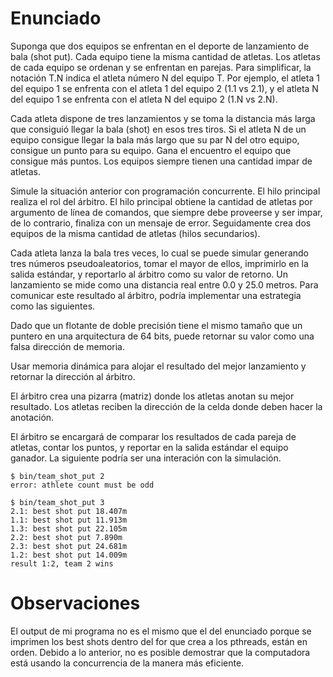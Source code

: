 # Enunciado
Suponga que dos equipos se enfrentan en el deporte de lanzamiento de bala (shot put). Cada equipo tiene la misma cantidad de atletas. Los atletas de cada equipo se ordenan y se enfrentan en parejas. Para simplificar, la notación T.N indica el atleta número N del equipo T. Por ejemplo, el atleta 1 del equipo 1 se enfrenta con el atleta 1 del equipo 2 (1.1 vs 2.1), y el atleta N del equipo 1 se enfrenta con el atleta N del equipo 2 (1.N vs 2.N).

Cada atleta dispone de tres lanzamientos y se toma la distancia más larga que consiguió llegar la bala (shot) en esos tres tiros. Si el atleta N de un equipo consigue llegar la bala más largo que su par N del otro equipo, consigue un punto para su equipo. Gana el encuentro el equipo que consigue más puntos. Los equipos siempre tienen una cantidad impar de atletas.

Simule la situación anterior con programación concurrente. El hilo principal realiza el rol del árbitro. El hilo principal obtiene la cantidad de atletas por argumento de línea de comandos, que siempre debe proveerse y ser impar, de lo contrario, finaliza con un mensaje de error. Seguidamente crea dos equipos de la misma cantidad de atletas (hilos secundarios).

Cada atleta lanza la bala tres veces, lo cual se puede simular generando tres números pseudoaleatorios, tomar el mayor de ellos, imprimirlo en la salida estándar, y reportarlo al árbitro como su valor de retorno. Un lanzamiento se mide como una distancia real entre 0.0 y 25.0 metros. Para comunicar este resultado al árbitro, podría implementar una estrategia como las siguientes.

Dado que un flotante de doble precisión tiene el mismo tamaño que un puntero en una arquitectura de 64 bits, puede retornar su valor como una falsa dirección de memoria.

Usar memoria dinámica para alojar el resultado del mejor lanzamiento y retornar la dirección al árbitro.

El árbitro crea una pizarra (matriz) donde los atletas anotan su mejor resultado. Los atletas reciben la dirección de la celda donde deben hacer la anotación.

El árbitro se encargará de comparar los resultados de cada pareja de atletas, contar los puntos, y reportar en la salida estándar el equipo ganador. La siguiente podría ser una interación con la simulación.

`$ bin/team_shot_put 2` <br>
`error: athlete count must be odd`

`$ bin/team_shot_put 3`<br>
`2.1: best shot put 18.407m`<br>
`1.1: best shot put 11.913m`<br>
`1.3: best shot put 22.105m`<br>
`2.2: best shot put 7.890m`<br>
`2.3: best shot put 24.681m`<br>
`1.2: best shot put 14.009m`<br>
`result 1:2, team 2 wins`

# Observaciones
El output de mi programa no es el mismo que el del enunciado porque se imprimen los best shots dentro del for que crea a los pthreads, están en orden. Debido a lo anterior, no es posible demostrar que la computadora está usando la concurrencia de la manera más eficiente.